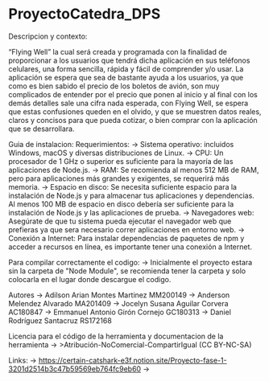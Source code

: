 # ProyectoCatedra_DPS

Descripcion y contexto: 

“Flying Well” la cual será creada y programada con la finalidad de proporcionar a los usuarios que tendrá dicha aplicación en sus teléfonos celulares, una forma sencilla, rápida y fácil de comprender y/o usar.
La aplicación se espera que sea de bastante ayuda a los usuarios, ya que como es bien sabido el precio de los boletos de avión, son muy complicados de entender por el precio que ponen al inicio y al final con los demás detalles sale una cifra nada esperada, con Flying Well, se espera que estas confusiones queden en el olvido, y que se muestren datos reales, claros y concisos para que pueda cotizar, o bien comprar con la aplicación que se desarrollara.

Guia de instalacion:
  Requerimientos: 
  -> Sistema operativo: incluidos Windows, macOS y diversas distribuciones de Linux.
  -> CPU: Un procesador de 1 GHz o superior es suficiente para la mayoría de las aplicaciones de Node.js.
  -> RAM: Se recomienda al menos 512 MB de RAM, pero para aplicaciones más grandes y exigentes, se requerirá más memoria.
  -> Espacio en disco: Se necesita suficiente espacio para la instalación de Node.js y para almacenar tus aplicaciones y dependencias. Al menos 100 MB de espacio en disco debería ser suficiente para la instalación       de Node.js y las aplicaciones de prueba.
  -> Navegadores web: Asegúrate de que tu sistema pueda ejecutar el navegador web que prefieras ya que sera necesario correr aplicaciones en entorno web.
  -> Conexión a Internet: Para instalar dependencias de paquetes de npm y acceder a recursos en línea, es importante tener una conexión a Internet. 

  Para compilar correctamente el codigo:
  -> Inicialmente el proyecto estara sin la carpeta de "Node Module", se recomienda tener la carpeta y solo colocarla en el lugar donde descargue el codigo. 


Autores
  -> Adilson Arian Montes Martinez      MM200149
  -> Anderson Melendez Alvarado         MA201409
  -> Jocelyn Susana Aguilar Corvera     AC180847
  -> Emmanuel Antonio Girón Cornejo     GC180313
  -> Daniel Rodríguez Santacruz         RS172168

Licencia para el código de la herramienta y documentacion de la herramienta
  -> >Atribución-NoComercial-CompartirIgual (CC BY-NC-SA)

Links:
  -> https://certain-catshark-e3f.notion.site/Proyecto-fase-1-3201d2514b3c47b59569eb764fc9eb60
  -> 


  
